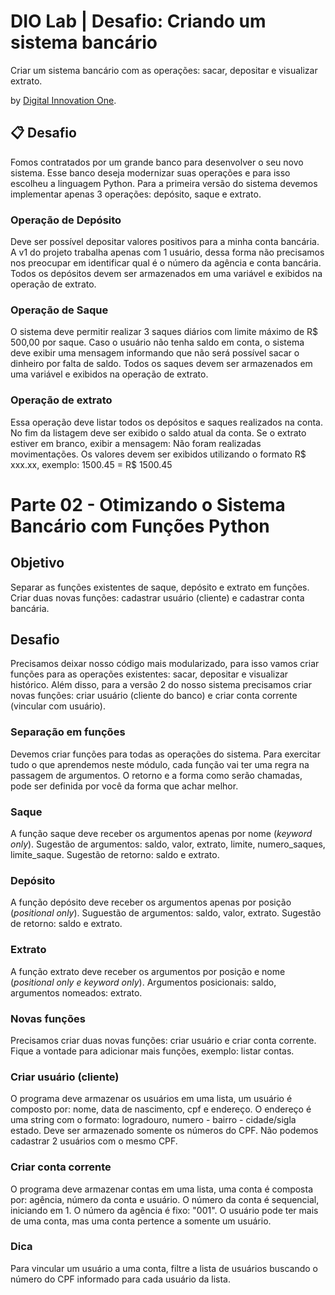 
# DIO Lab | Desafio: Criando um sistema bancário

Criar um sistema bancário com as operações: sacar, depositar e visualizar extrato.

by [Digital Innovation One](https://www.dio.me/).

## 📋 Desafio
Fomos contratados por um grande banco para desenvolver o seu novo sistema. Esse banco deseja modernizar suas operações e para isso escolheu a linguagem Python. Para a primeira versão do sistema devemos implementar apenas 3 operações: depósito, saque e extrato.

### Operação de Depósito
Deve ser possível depositar valores positivos para a minha conta bancária. A v1 do projeto trabalha apenas com 1 usuário, dessa forma não precisamos nos preocupar em identificar qual é o número da agência e conta bancária. Todos os depósitos devem ser armazenados em uma variável e exibidos na operação de extrato.

### Operação de Saque
O sistema deve permitir realizar 3 saques diários com limite máximo de R$ 500,00 por saque. Caso o usuário não tenha saldo em conta, o sistema deve exibir uma mensagem informando que não será possível sacar o dinheiro por falta de saldo. Todos os saques devem ser armazenados em uma variável e exibidos na operação de extrato.

### Operação de extrato
Essa operação deve listar todos os depósitos e saques realizados na conta. No fim da listagem deve ser exibido o saldo atual da conta. Se o extrato estiver em branco, exibir a mensagem: Não foram realizadas movimentações.
Os valores devem ser exibidos utilizando o formato R$ xxx.xx, exemplo:
1500.45 = R$ 1500.45

# Parte 02 - Otimizando o Sistema Bancário com Funções Python

## Objetivo
Separar as funções existentes de saque, depósito e extrato em funções. Criar duas novas funções: cadastrar usuário (cliente) e cadastrar conta bancária.

## Desafio
Precisamos deixar nosso código mais modularizado, para isso vamos criar funções para as operações existentes: sacar, depositar e visualizar histórico. Além disso, para a versão 2 do nosso sistema precisamos criar novas funções: criar usuário (cliente do banco) e criar conta corrente (vincular com usuário).

### Separação em funções
Devemos criar funções para todas as operações do sistema. Para exercitar tudo o que aprendemos neste módulo, cada função vai ter uma regra na passagem de argumentos. O retorno e a forma como serão chamadas, pode ser definida por você da forma que achar melhor.

### Saque 
A função saque deve receber os argumentos apenas por nome (*keyword only*). Sugestão de argumentos: saldo, valor, extrato, limite, numero_saques, limite_saque. Sugestão de retorno: saldo e extrato.

### Depósito
A função depósito deve receber os argumentos apenas por posição (*positional only*). Suguestão de argumentos: saldo, valor, extrato. Sugestão de retorno: saldo e extrato.

### Extrato
A função extrato deve receber os argumentos por posição e nome (*positional only e keyword only*). Argumentos posicionais: saldo, argumentos nomeados: extrato.

### Novas funções
Precisamos criar duas novas funções: criar usuário e criar conta corrente. Fique a vontade para adicionar mais funções, exemplo: listar contas.

### Criar usuário (cliente)
O programa deve armazenar os usuários em uma lista, um usuário é composto por: nome, data de nascimento, cpf e endereço. O endereço é uma string com o formato: logradouro, numero - bairro - cidade/sigla estado. Deve ser armazenado somente os números do CPF. Não podemos cadastrar 2 usuários com o mesmo CPF.

### Criar conta corrente 
O programa deve armazenar contas em uma lista, uma conta é composta por: agência, número da conta e usuário. O número da conta é sequencial, iniciando em 1. O número da agência é fixo: "001". O usuário pode ter mais de uma conta, mas uma conta pertence a somente um usuário.

### Dica
Para vincular um usuário a uma conta, filtre a lista de usuários buscando o número do CPF informado para cada usuário da lista.
